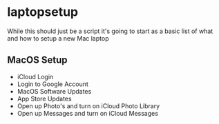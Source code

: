 # laptopsetup

While this should just be a script it's going to start as a basic list of what and how to setup a new Mac laptop

## MacOS Setup

* iCloud Login
* Login to Google Account
* MacOS Software Updates
* App Store Updates
* Open up Photo's and turn on iCloud Photo Library
* Open up Messages and turn on iCloud Messages



